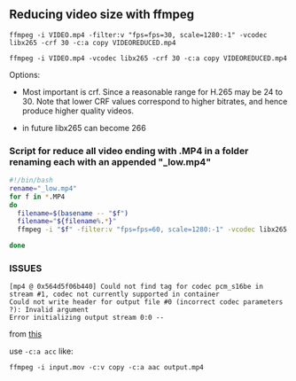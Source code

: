 ## Reducing video size with ffmpeg

`ffmpeg -i VIDEO.mp4 -filter:v "fps=fps=30, scale=1280:-1" -vcodec libx265 -crf 30 -c:a copy VIDEOREDUCED.mp4`

`ffmpeg -i VIDEO.mp4 -vcodec libx265 -crf 30 -c:a copy VIDEOREDUCED.mp4`


Options:
- Most important is crf. Since a reasonable range for H.265 may be 24 to 30. Note that lower CRF values correspond to higher bitrates, and hence produce higher quality videos.

- in future libx265 can become 266


### Script for reduce all video ending with .MP4 in a folder renaming each with an appended "_low.mp4"

~~~sh
#!/bin/bash
rename="_low.mp4"
for f in *.MP4
do
  filename=$(basename -- "$f")
  filename="${filename%.*}"
  ffmpeg -i "$f" -filter:v "fps=fps=60, scale=1280:-1" -vcodec libx265 -crf 30 -c:a copy "$filename$rename"

done
~~~


### ISSUES
```
[mp4 @ 0x564d5f06b440] Could not find tag for codec pcm_s16be in stream #1, codec not currently supported in container
Could not write header for output file #0 (incorrect codec parameters ?): Invalid argument
Error initializing output stream 0:0 -- 
```

from [this](https://stackoverflow.com/questions/47495713/could-not-find-tag-for-codec-pcm-alaw-in-stream-1-codec-not-currently-supporte)

use `-c:a acc` like:
```
ffmpeg -i input.mov -c:v copy -c:a aac output.mp4
```

